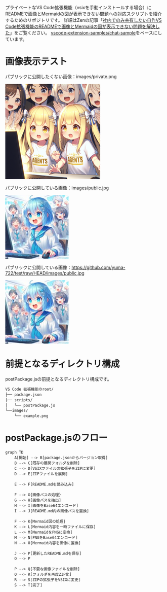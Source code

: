 プライベートなVS Code拡張機能（vsixを手動インストールする場合）にREADMEで画像とMermaidの図が表示できない問題への対応スクリプトを紹介するためのリポジトリです。
詳細はZenの記事「[社内でのみ共有したい自作VS Code拡張機能のREADMEで画像とMermaidの図が表示できない問題を解決した](https://zenn.dev/yuma_prog/articles/vscode-private-extension-readme-image)」をご覧ください。
[vscode-extension-samples/chat-sample](https://github.com/microsoft/vscode-extension-samples/tree/main/chat-sample)をベースにしています。

# 画像表示テスト
パブリックに公開したくない画像：images/private.png

![相対パス](images/private.png)

パブリックに公開している画像：images/public.jpg

![パブリックな画像の相対パス](images/public.jpg)

パブリックに公開している画像：https://github.com/yuma-722/test/raw/HEAD/images/public.jpg

![パブリックな画像のフルパス](https://github.com/yuma-722/test/raw/HEAD/images/public.jpg)

# 前提となるディレクトリ構成

postPackage.jsの前提となるディレクトリ構成です。

```markdown
VS Code 拡張機能のroot/
├── package.json
├── scripts/
│   └── postPackage.js
└──images/
    └── example.png
```
# postPackage.jsのフロー

```mermaid
graph TD
    A[開始] --> B[package.jsonからバージョン取得]
    B --> C[既存の展開フォルダを削除]
    C --> D[VSIXファイルの拡張子をZIPに変更]
    D --> E[ZIPファイルを展開]
    
    E --> F[README.mdを読み込み]
    
    F --> G{画像パスの処理}
    G --> H[画像パスを抽出]
    H --> I[画像をBase64エンコード]
    I --> J[README.md内の画像パスを置換]
    
    F --> K{Mermaid図の処理}
    K --> L[Mermaid内容を一時ファイルに保存]
    L --> M[MermaidをPNGに変換]
    M --> N[PNGをBase64エンコード]
    N --> O[Mermaid内容を画像に置換]
    
    J --> P[更新したREADME.mdを保存]
    O --> P
    
    P --> Q[不要な画像ファイルを削除]
    Q --> R[フォルダを再度ZIP化]
    R --> S[ZIPの拡張子をVSIXに変更]
    S --> T[完了]
```